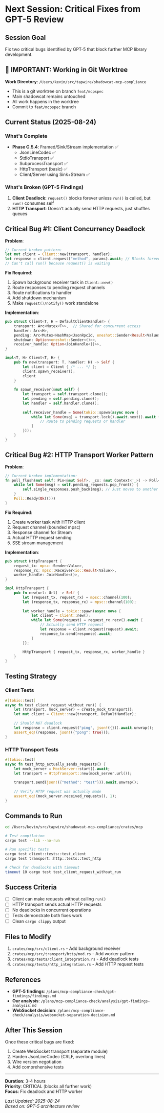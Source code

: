 # Next Session: Critical Fixes from GPT-5 Review

## Session Goal
Fix two critical bugs identified by GPT-5 that block further MCP library development.

## 🚨 IMPORTANT: Working in Git Worktree
**Work Directory**: `/Users/kevin/src/tapwire/shadowcat-mcp-compliance`
- This is a git worktree on branch `feat/mcpspec`
- Main shadowcat remains untouched
- All work happens in the worktree
- Commit to `feat/mcpspec` branch

## Current Status (2025-08-24)

### What's Complete
- **Phase C.5.4**: Framed/Sink/Stream implementation ✅
  - JsonLineCodec ✅
  - StdioTransport ✅
  - SubprocessTransport ✅
  - HttpTransport (basic) ✅
  - Client/Server using Sink+Stream ✅

### What's Broken (GPT-5 Findings)
1. **Client Deadlock**: `request()` blocks forever unless `run()` is called, but `run()` consumes self
2. **HTTP Transport**: Doesn't actually send HTTP requests, just shuffles queues

## Critical Bug #1: Client Concurrency Deadlock

**Problem**: 
```rust
// Current broken pattern:
let mut client = Client::new(transport, handler);
let response = client.request("method", params).await; // Blocks forever!
// Can't call run() because request() is waiting
```

**Fix Required**:
1. Spawn background receiver task in `Client::new()`
2. Route responses to pending request channels
3. Route notifications to handler
4. Add shutdown mechanism
5. Make `request()/notify()` work standalone

**Implementation**:
```rust
pub struct Client<T, H = DefaultClientHandler> {
    transport: Arc<Mutex<T>>,  // Shared for concurrent access
    handler: Arc<H>,
    pending: Arc<Mutex<HashMap<JsonRpcId, oneshot::Sender<Result<Value>>>>>,
    shutdown: Option<oneshot::Sender<()>>,
    receiver_handle: Option<JoinHandle<()>>,
}

impl<T, H> Client<T, H> {
    pub fn new(transport: T, handler: H) -> Self {
        let client = Client { /* ... */ };
        client.spawn_receiver();
        client
    }
    
    fn spawn_receiver(&mut self) {
        let transport = self.transport.clone();
        let pending = self.pending.clone();
        let handler = self.handler.clone();
        
        self.receiver_handle = Some(tokio::spawn(async move {
            while let Some(msg) = transport.lock().await.next().await {
                // Route to pending requests or handler
            }
        }));
    }
}
```

## Critical Bug #2: HTTP Transport Worker Pattern

**Problem**:
```rust
// Current broken implementation:
fn poll_flush(mut self: Pin<&mut Self>, _cx: &mut Context<'_>) -> Poll<Result<(), Self::Error>> {
    while let Some(msg) = self.pending_requests.pop_front() {
        self.single_responses.push_back(msg); // Just moves to another queue!
    }
    Poll::Ready(Ok(()))
}
```

**Fix Required**:
1. Create worker task with HTTP client
2. Request channel (bounded mpsc)
3. Response channel for Stream
4. Actual HTTP request sending
5. SSE stream management

**Implementation**:
```rust
pub struct HttpTransport {
    request_tx: mpsc::Sender<Value>,
    response_rx: mpsc::Receiver<io::Result<Value>>,
    worker_handle: JoinHandle<()>,
}

impl HttpTransport {
    pub fn new(url: Url) -> Self {
        let (request_tx, request_rx) = mpsc::channel(100);
        let (response_tx, response_rx) = mpsc::channel(100);
        
        let worker_handle = tokio::spawn(async move {
            let client = Client::new();
            while let Some(request) = request_rx.recv().await {
                // Actually send HTTP request
                let response = client.request(request).await;
                response_tx.send(response).await;
            }
        });
        
        HttpTransport { request_tx, response_rx, worker_handle }
    }
}
```

## Testing Strategy

### Client Tests
```rust
#[tokio::test]
async fn test_client_request_without_run() {
    let (transport, mock_server) = create_mock_transport();
    let mut client = Client::new(transport, DefaultHandler);
    
    // Should NOT deadlock
    let response = client.request("ping", json!({})).await.unwrap();
    assert_eq!(response, json!({"pong": true}));
}
```

### HTTP Transport Tests
```rust
#[tokio::test]
async fn test_http_actually_sends_requests() {
    let mock_server = MockServer::start().await;
    let transport = HttpTransport::new(mock_server.url());
    
    transport.send(json!({"method": "test"})).await.unwrap();
    
    // Verify HTTP request was actually made
    assert_eq!(mock_server.received_requests(), 1);
}
```

## Commands to Run

```bash
cd /Users/kevin/src/tapwire/shadowcat-mcp-compliance/crates/mcp

# Test compilation
cargo test --lib --no-run

# Run specific tests
cargo test client::tests::test_client
cargo test transport::http::tests::test_http

# Check for deadlocks with timeout
timeout 10 cargo test test_client_request_without_run
```

## Success Criteria

- [ ] Client can make requests without calling `run()`
- [ ] HTTP transport sends actual HTTP requests  
- [ ] No deadlocks in concurrent operations
- [ ] Tests demonstrate both fixes work
- [ ] Clean `cargo clippy` output

## Files to Modify

1. `crates/mcp/src/client.rs` - Add background receiver
2. `crates/mcp/src/transport/http/mod.rs` - Add worker pattern
3. `crates/mcp/tests/client_integration.rs` - Add deadlock tests
4. `crates/mcp/tests/http_integration.rs` - Add HTTP request tests

## References

- **GPT-5 findings**: `/plans/mcp-compliance-check/gpt-findings/findings.md`
- **Our analysis**: `/plans/mcp-compliance-check/analysis/gpt-findings-analysis.md`
- **WebSocket decision**: `/plans/mcp-compliance-check/analysis/websocket-separation-decision.md`

## After This Session

Once these critical bugs are fixed:
1. Create WebSocket transport (separate module)
2. Harden JsonLineCodec (CRLF, overlong lines)
3. Wire version negotiation
4. Add comprehensive tests

---

**Duration**: 3-4 hours  
**Priority**: CRITICAL (blocks all further work)  
**Focus**: Fix deadlock and HTTP worker  

*Last Updated: 2025-08-24*  
*Based on: GPT-5 architecture review*